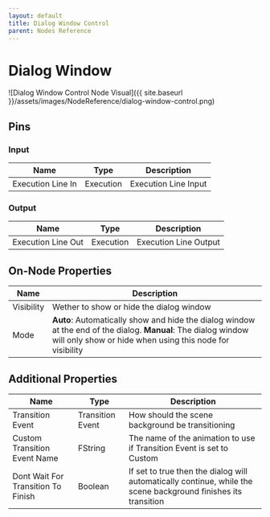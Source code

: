 ```yaml
---
layout: default
title: Dialog Window Control
parent: Nodes Reference
---
```

# Dialog Window

![Dialog Window Control Node Visual]({{ site.baseurl }}/assets/images/NodeReference/dialog-window-control.png)

## Pins

### Input

| Name | Type | Description |
| --- | --- | --- |
| Execution Line In | Execution | Execution Line Input |

### Output

| Name | Type | Description |
| --- | --- | --- |
| Execution Line Out | Execution | Execution Line Output |

## On-Node Properties

| Name | Description |
| --- | --- |
| Visibility | Wether to show or hide the dialog window |
| Mode | **Auto**: Automatically show and hide the dialog window at the end of the dialog. **Manual**: The dialog window will only show or hide when using this node for visibility |

## Additional Properties

| Name | Type | Description |
| --- | --- | --- |
| Transition Event | Transition Event | How should the scene background be transitioning |
| Custom Transition Event Name | FString | The name of the animation to use if Transition Event is set to Custom |
| Dont Wait For Transition To Finish | Boolean | If set to true then the dialog will automatically continue, while the scene background finishes its transition |